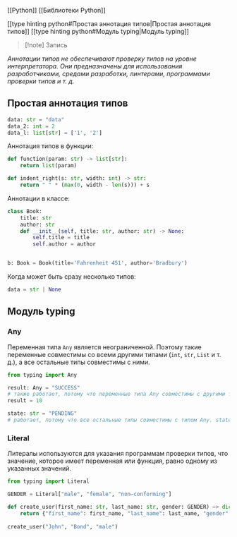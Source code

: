 [[Python]]
[[Библиотеки Python]]

[[type hinting python#Простая аннотация типов|Простая аннотация типов]]
[[type hinting python#Модуль typing|Модуль typing]]


>[!note] Запись
>
_Аннотации типов не обеспечивают проверку типов на уровне интерпретатора. Они предназначены для использования разработчиками, средами разработки, линтерами, программами проверки типов и т. д._

## Простая аннотация типов
```python
data: str = "data"
data_2: int = 2
data_l: list[str] = ['1', '2']
```

Аннотация типов в функции:
```python
def function(param: str) -> list[str]:
	return list(param)

def indent_right(s: str, width: int) -> str: 
	return " " * (max(0, width - len(s))) + s
```

Аннотации в классе:
```python
class Book:
	title: str 
	author: str 
	def __init__(self, title: str, author: str) -> None:
		self.title = title
		self.author = author


b: Book = Book(title='Fahrenheit 451', author='Bradbury')
```

Когда может быть сразу несколько типов:
```python
data = str | None
```

## Модуль typing

### Any
Переменная типа `Any` является неограниченной. Поэтому такие переменные совместимы со всеми другими типами (`int`, `str`, `List` и т. д.), а все остальные типы совместимы с ними.
```python
from typing import Any 

result: Any = "SUCCESS" 
# также работает, потому что переменные типа Any совместимы с другими типами 
result = 10 

state: str = "PENDING" 
# работает, потому что все остальные типы совместимы с типом Any. state = result
```

### Literal

Литералы используются для указания программам проверки типов, что значение, которое имеет переменная или функция, равно одному из указанных значений.

```python
from typing import Literal

GENDER = Literal["male", "female", "non–conforming"] 

def create_user(first_name: str, last_name: str, gender: GENDER) –> dict[str, str, GENDER]:
	return {"first_name": first_name, "last_name": last_name, "gender": gender}
	
create_user("John", "Bond", "male")
```